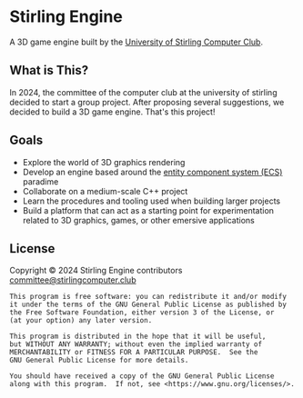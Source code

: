 # Stirling Engine

A 3D game engine built by the [University of Stirling Computer Club][uscc].

[uscc]: https://stirlingcomputer.club

## What is This?

In 2024, the committee of the computer club at the university of stirling decided to start a group project. After proposing several suggestions, we decided to build a 3D game engine. That's this project!

## Goals

* Explore the world of 3D graphics rendering
* Develop an engine based around the [entity component system (ECS)][ecs] paradime
* Collaborate on a medium-scale C++ project
* Learn the procedures and tooling used when building larger projects
* Build a platform that can act as a starting point for experimentation related to 3D graphics, games, or other emersive applications

[ecs]: https://github.com/SanderMertens/ecs-faq?tab=readme-ov-file#what-is-ecs

## License

Copyright &copy; 2024  Stirling Engine contributors <committee@stirlingcomputer.club>

    This program is free software: you can redistribute it and/or modify
    it under the terms of the GNU General Public License as published by
    the Free Software Foundation, either version 3 of the License, or
    (at your option) any later version.

    This program is distributed in the hope that it will be useful,
    but WITHOUT ANY WARRANTY; without even the implied warranty of
    MERCHANTABILITY or FITNESS FOR A PARTICULAR PURPOSE.  See the
    GNU General Public License for more details.

    You should have received a copy of the GNU General Public License
    along with this program.  If not, see <https://www.gnu.org/licenses/>.